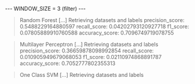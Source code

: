 
 --- WINDOW_SIZE = 3 (filter) --- 


> Random Forest
[...] Retrieving datasets and labels
precision_score: 0.5488229164880597
recall_score: 0.04202793120927718
f1_score: 0.07805889910760588
accuracy_score: 0.7096749719078755


> Multilayer Perceptron
[...] Retrieving datasets and labels
precision_score: 0.36659878098992854
recall_score: 0.010905949679068053
f1_score: 0.02110974868891787
accuracy_score: 0.7052777802355313


> One Class SVM
[...] Retrieving datasets and labels